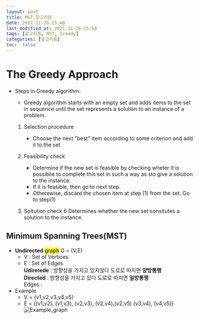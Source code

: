 ```yaml
---
layout: post
title: MST_알고리즘
date: 2021-11-26 15:40
last_modified_at: 2021-11-26 15:50
tags: [알고리즘, MST, Greedy]
categories: [알고리즘]
toc:  false
---
```

# The Greedy Approach

+ Steps in Greedy algorithm:
    - Greedy algorithm starts with an empty set and adds items to the set in sequence until the set represents a solution to an instance of a problem.  

    
    1. Selection procedure
        + Choose the next "best" item according to some criterion and add it to the set  


    2. Feasibility check
        + Determine if the new set is feasible by checking wheter it is possibile to complete this set in such a way as sto give a solution to the instance.
        + If it is feasible, then go to next step.
        + Otherewise, discard the chosen item at step (1) from the set. Go to step(1)  


    3. Soltution check
        6 Determines whether the new set consitutes a solution to the instance.

## Minimum Spanning Trees(MST)
+ __Undirected__ <mark>graph</mark> G = (V,E)
    + V : Set of Vertices
    + E : Set of Edges  
**Udiretede** : 방향성을 가지고 있지않다 도로로 따지면 **양방통행**  
**Directed** : 방향성을 가지고 있다 도로로 따지면 **일방통행**    
Edges :   
+ Example
    + V = {v1,v2,v3,v4,v5}
    + E = {(v1,v2), (v1,v3), (v2,v3), (v2,v4),(v2,v5) (v3,v4),  (v4,v5)}
![Example_graph](https://encrypted-tbn0.gstatic.com/images?q=tbn:ANd9GcShBdYwV08PCjkwoF0yX20HSPcY19zv-pNwEg&usqp=CAU)